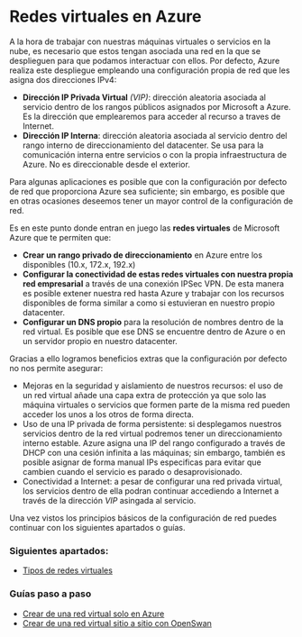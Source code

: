# Redes virtuales en Azure

A la hora de trabajar con nuestras máquinas virtuales o servicios en la nube, es necesario que estos tengan asociada una red en la que se desplieguen para que podamos interactuar con ellos. Por defecto, Azure realiza este despliegue empleando una configuración propia de red que les asigna dos direcciones IPv4:

- **Dirección IP Privada Virtual** *(VIP)*: dirección aleatoria asociada al servicio dentro de los rangos públicos asignados por Microsoft a Azure. Es la dirección que emplearemos para acceder al recurso a traves de Internet. 
- **Dirección IP Interna**: dirección aleatoria asociada al servicio dentro del rango interno de direccionamiento del datacenter. Se usa para la comunicación interna entre servicios o con la propia infraestructura de Azure. No es direccionable desde el exterior.

Para algunas aplicaciones es posible que con la configuración por defecto de red que proporciona Azure sea suficiente; sin embargo, es posible que en otras ocasiones deseemos tener un mayor control de la configuración de red. 

Es en este punto donde entran en juego las **redes virtuales** de Microsoft Azure que te permiten que:

- **Crear un rango privado de direccionamiento** en Azure entre los disponibles (10.x, 172.x, 192.x)
- **Configurar la conectividad de estas redes virtuales con nuestra propia red empresarial** a través de una conexión IPSec VPN. De esta manera es posible extener nuestra red hasta Azure y trabajar con los recursos disponibles de forma similar a como si estuvieran en nuestro propio datacenter.
- **Configurar un DNS propio** para la resolución de nombres dentro de la red virtual. Es posible que ese DNS se encuentre dentro de Azure o en un servidor propio en nuestro datacenter.

Gracias a ello logramos beneficios extras que la configuración por defecto no nos permite asegurar:

- Mejoras en la seguridad y aislamiento de nuestros recursos: el uso de un red virtual añade una capa extra de protección ya que solo las máquina virtuales o servicios que formen parte de la misma red pueden acceder los unos a los otros de forma directa. 
- Uso de una IP privada de forma persistente: si desplegamos nuestros servicios dentro de la red virtual podremos tener un direccionamiento interno estable. Azure asigna una IP del rango configurado a través de DHCP con una cesión infinita a las máquinas; sin embargo, también es posible asignar de forma manual IPs especificas para evitar que cambien cuando el servicio es parado o desaprovisionado.
- Conectividad a Internet: a pesar de configurar una red privada virtual, los servicios dentro de ella podran continuar accediendo a Internet a través de la dirección *VIP* asingada al servicio. 

Una vez vistos los principios básicos de la configuración de red puedes continuar con los siguientes apartados o guías. 

### Siguientes apartados: 
- [Tipos de redes virtuales](networking-types.md "Tipos de redes virtuales")

### Guías paso a paso 
- [Crear de una red virtual solo en Azure](networking-create-virtualNetwork-cloud.md "Crear una red virtual solo en Azure") 
- [Crear de una red virtual sitio a sitio con OpenSwan](networking-create-virtualNetwork-site2site.md "Crear de una red virtual sitio a sitio con OpenSwan") 